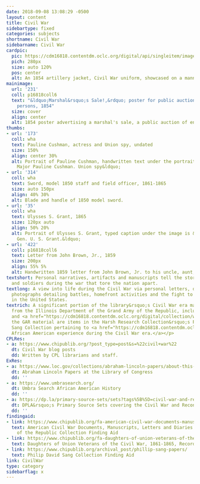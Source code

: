 ```yaml
---
date: 2018-09-08 13:08:29 -0500
layout: content
title: Civil War
sidebartype: fixed
categories: subjects
shortname: Civil War
sidebarname: Civil War
cardpic:
  pic: https://cdm16818.contentdm.oclc.org/digital/api/singleitem/image/wha/721/default.jpg
  pich: 280px
  size: auto 120%
  pos: center
  alt: An 1854 artillery jacket, Civil War uniform, showcased on a mannequin.
mainimage:
  url: '231'
  coll: p16818coll6
  text: "&ldquo;Marshal&rsquo;s Sale!,&rdquo; poster for public auction of enslaved
    persons, 1854"
  size: cover
  align: center
  alt: 1854 poster advertising a marshal's sale, a public auction of enslaved persons.
thumbs:
- url: '173'
  coll: wha
  text: Pauline Cushman, actress and Union spy, undated
  size: 150%
  align: center 30%
  alt: Portrait of Pauline Cushman, handwritten text under the portrait includes &rdquo;Miss
    Major Pauline Cushman. Union spy&ldquo;
- url: '314'
  coll: wha
  text: Sword, model 1850 staff and field officer, 1861-1865
  size: auto 150px
  align: 40% 30%
  alt: Blade and handle of 1850 model sword.
- url: '35'
  coll: wha
  text: Ulysses S. Grant, 1865
  size: 120px auto
  align: 50% 20%
  alt: Portrait of Ulysses S. Grant, typed caption under the image is &rdquo;Lieut.
    Gen. U. S. Grant.&ldquo;
- url: '422'
  coll: p16818coll6
  text: Letter from John Brown, Jr., 1859
  size: 200px
  align: 55% 5%
  alt: Handwritten 1859 letter from John Brown, Jr. to his uncle, aunt, and cousins.
textshort: Personal narratives, artifacts and manuscripts tell the story of slaves
  and soldiers during the war that tore the nation apart.
textlong: A view into life during the Civil War via personal letters, documents and
  photographs detailing battles, homefront activities and the fight to end slavery
  in the United States.
textrich: A significant portion of the library&rsquo;s Civil War era material comes
  from the Illinois Department of the Grand Army of the Republic, including <a href="https://cdm16818.contentdm.oclc.org/digital/collection/wha/search/searchterm/edged%20weapons">weaponry</a>
  and <a href="https://cdm16818.contentdm.oclc.org/digital/collection/wha/search/searchterm/lincoln/field/subjec/mode/all/conn/and/order/nosort/ad/asc">Lincolniana</a>.  <p>Complementing
  the GAR material are items in the Harsh Research Collection&rsquo;s Philip David
  Sang Collection pertaining to <a href="https://cdm16818.contentdm.oclc.org/digital/collection/p16818coll6/search/searchterm/186104-1865/field/date/mode/exact/conn/and/order/title/ad/asc">the
  African American experience during the Civil War era.</a></p>
CPLRes:
- a: https://www.chipublib.org/?post_type=post&s=%22civil+war%22
  dt: Civil War blog posts
  dd: Written by CPL librarians and staff.
ExRes:
- a: https://www.loc.gov/collections/abraham-lincoln-papers/about-this-collection/
  dt: Abraham Lincoln Papers at the Library of Congress
  dd: ''
- a: https://www.umbrasearch.org/
  dt: Umbra Search African American History
  dd: ''
- a: https://dp.la/primary-source-sets/sets?tags%5B%5D=civil-war-and-reconstruction-1850-1877
  dt: DPLA&rsquo;s Primary Source Sets covering the Civil War and Reconstruction eras
  dd: ''
findingaid:
- link: https://www.chipublib.org/fa-american-civil-war-documents-manuscripts-letters-and-diaries-and-grand-army-of-the-republic-collection/
  text: American Civil War Documents, Manuscripts, Letters and Diaries and Grand Army
    of the Republic Collection Finding Aid
- link: https://www.chipublib.org/fa-daughters-of-union-veterans-of-the-civil-war-1861-1865-records-1895-1965/
  text: Daughters of Union Veterans of the Civil War, 1861-1865, Records Finding Aid
- link: https://www.chipublib.org/archival_post/phillip-sang-papers/
  text: Philip David Sang Collection Finding Aid
link: CivilWar
type: category
sidebarflag: x
---
```

